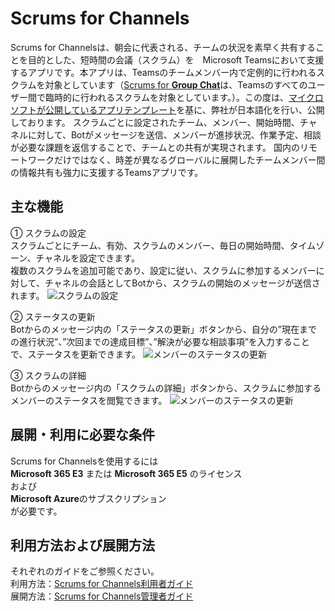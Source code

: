 # Scrums for Channels
Scrums for Channelsは、朝会に代表される、チームの状況を素早く共有することを目的とした、短時間の会議（スクラム）を　Microsoft Teamsにおいて支援するアプリです。本アプリは、Teamsのチームメンバー内で定例的に行われるスクラムを対象としています（[Scrums for **Group Chat**](https://github.com/OfficeDevJP/microsoft-teams-apps-scrumsforgroupchat)は、Teamsのすべてのユーザー間で臨時的に行われるスクラムを対象としています。）。この度は、[マイクロソフトが公開しているアプリテンプレート](https://docs.microsoft.com/ja-jp/samples/officedev/microsoft-teams-apps-scrumsforchannels/microsoft-teams-apps-scrumsforchannels/)を基に、弊社が日本語化を行い、公開しております。
スクラムごとに設定されたチーム、メンバー、開始時間、チャネルに対して、Botがメッセージを送信、メンバーが進捗状況、作業予定、相談が必要な課題を返信することで、チームとの共有が実現されます。
国内のリモートワークだけではなく、時差が異なるグローバルに展開したチームメンバー間の情報共有も強力に支援するTeamsアプリです。

## 主な機能
①	スクラムの設定<br>
スクラムごとにチーム、有効、スクラムのメンバー、毎日の開始時間、タイムゾーン、チャネルを設定できます。<br>
複数のスクラムを追加可能であり、設定に従い、スクラムに参加するメンバーに対して、チャネルの会話としてBotから、スクラムの開始のメッセージが送信されます。
![スクラムの設定](https://infoshare.co.jp/wp-content/uploads/2020/08/scrum-for-channels_set_final.png)

②	ステータスの更新<br>
Botからのメッセージ内の「ステータスの更新」ボタンから、自分の”現在までの進行状況”、”次回までの達成目標”、”解決が必要な相談事項”を入力することで、ステータスを更新できます。
![メンバーのステータスの更新](https://infoshare.co.jp/wp-content/uploads/2020/08/scrum-for-channels_input_final.png)

③	スクラムの詳細<br>
Botからのメッセージ内の「スクラムの詳細」ボタンから、スクラムに参加するメンバーのステータスを閲覧できます。
![メンバーのステータスの更新](https://infoshare.co.jp/wp-content/uploads/2020/08/scrum-for-channels_view_final.png)

## 展開・利用に必要な条件
Scrums for Channelsを使用するには<br>
**Microsoft 365 E3** または **Microsoft 365 E5** のライセンス<br>
および<br>
**Microsoft Azure**のサブスクリプション<br>
が必要です。

## 利用方法および展開方法
それぞれのガイドをご参照ください。<br>
利用方法：[Scrums for Channels利用者ガイド](https://github.com/OfficeDevJP/microsoft-teams-apps-scrumsforchannels/releases/download/v1.0.0/Scrums_for_Channels_User_Guide.pdf)<br>
展開方法：[Scrums for Channels管理者ガイド](https://github.com/OfficeDevJP/microsoft-teams-apps-scrumsforchannels/releases/download/v1.0.0/Scrums_for_Channels_Deployment_Guide.pdf)
